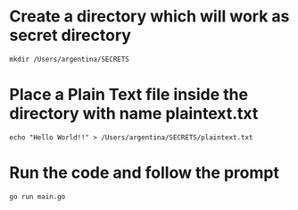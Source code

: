 # Create a directory which will work as secret directory

```
mkdir /Users/argentina/SECRETS
```

# Place a Plain Text file inside the directory with name plaintext.txt

```
echo "Hello World!!" > /Users/argentina/SECRETS/plaintext.txt
```

# Run the code and follow the prompt

```
go run main.go
```
